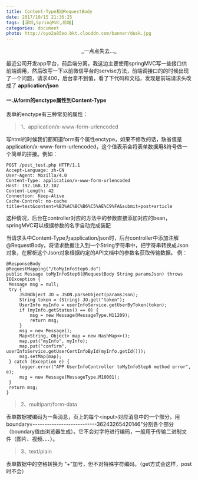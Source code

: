 ```yaml
---
title: Content-Type和@RequestBody
date: 2017/10/15 21:36:25
tags: [深圳,SpringMVC,后端]
categories: document
photo: http://oyo2a85eo.bkt.clouddn.com/banner/dusk.jpg
---
```


<center>_一点点失去..._</center>
<!-- more -->

最近公司开发app平台，前后端分离，我这边主要使用springMVC写一些接口供前端调用，然后改写一下以前微信平台的servise方法，前端调接口的的时候出现了一个问题，请求400，后台拿不到值，看了下代码和文档，发现是前端请求头改成了 **application/json**

#### 一.从form的enctype属性到Content-Type

表单的enctype有三种常见的属性：
>1、application/x-www-form-urlencoded

写html的时候我们都知道form有个属性enctype，如果不修改的话，缺省值是application/x-www-form-urlencoded，这个值表示会将表单数据用&符号做一个简单的拼接。例如：
```
POST /post_test.php HTTP/1.1
Accept-Language: zh-CN
User-Agent: Mozilla/4.0
Content-Type: application/x-www-form-urlencoded
Host: 192.168.12.102
Content-Length: 42
Connection: Keep-Alive
Cache-Control: no-cache
title=test&content=%B3%AC%BC%B6%C5%AE%C9%FA&submit=post+article
```
这种情况，后台在controller对应的方法中的参数直接添加对应的bean，springMVC可以根据参数的名字自动完成装配

当请求头中Content-Type为application/json时，后台controller中添加注解@RequestBody，将请求数据注入到一个String字符串中，把字符串转换成Json对象，在解析这个Json对象根据约定的API文档中的参数名获取传输数据。
例：
```
@ResponseBody
@RequestMapping("/toMyInfoStep6.do")
public Message toMyInfoStep6(@RequestBody String paramsJson) throws IOException {
 Message msg = null;
 try {
     JSONObject JO = JSON.parseObject(paramsJson);
     String token = (String) JO.get("token");
     UserInfo myInfo = userInfoService.getUserByToken(token);
     if (myInfo.getStatus() == 0) {
         msg = new Message(MessageType.M11209);
         return msg;
     }
     msg = new Message();
     Map<String, Object> map = new HashMap<>();
     map.put("myInfo", myInfo);
     map.put("confirm", userInfoService.getUserCertInfoById(myInfo.getId()));
     msg.setMap(map);
 } catch (Exception e) {
     logger.error("APP UserInfoController toMyInfoStep6 method error", e);
     msg = new Message(MessageType.M10001);
 }
 return msg;
}
```

>2、multipart/form-data

表单数据被编码为一条消息，页上的每个&lt;input&gt;对应消息中的一个部分，用boundary=---------------------------36243265420146"分割各个部分（boundary值由浏览器生成）。它不会对字符进行编码，一般用于传输二进制文件（图片、视频、、、）。

>3、text/plain

表单数据中的空格转换为 "+"加号，但不对特殊字符编码。（get方式会这样，post时不会）
